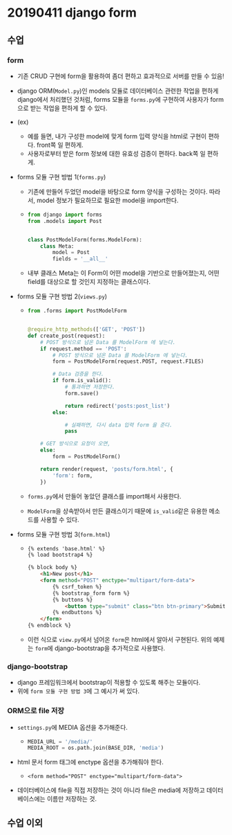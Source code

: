 # 20190411 django form

## 수업

### form

- 기존 CRUD 구현에 form을 활용하여 좀더 편하고 효과적으로 서버를 만들 수 있음!

- django ORM(`Model.py`)인 models 모듈로 데이터베이스 관련한 작업을 편하게 django에서 처리했던 것처럼, forms 모듈을 `forms.py`에 구현하여 사용자가 form으로 받는 작업을 편하게 할 수 있다.

- (ex)

  - 예를 들면, 내가 구성한 model에 맞게 form 입력 양식을 html로 구현이 편하다. front쪽 일 편하게.
  - 사용자로부터 받은 form 정보에 대한 유효성 검증이 편하다. back쪽 일 편하게.

- forms 모듈 구현 방법 1(`forms.py`)

  - 기존에 만들어 두었던 model을 바탕으로 form 양식을 구성하는 것이다. 따라서, model 정보가 필요하므로 필요한 model을 import한다.

  - ```python
    from django import forms
    from .models import Post
    
    
    class PostModelForm(forms.ModelForm):
        class Meta:
            model = Post
            fields = '__all__'
    ```

  - 내부 클래스 Meta는 이 Form이 어떤 model을 기반으로 만들어졌는지, 어떤 field를 대상으로 할 것인지 지정하는 클래스이다.

- forms 모듈 구현 방법 2(`views.py`)

  - ```python
    from .forms import PostModelForm
    
    
    @require_http_methods(['GET', 'POST'])
    def create_post(request):
        # POST 방식으로 넘온 Data 를 ModelForm 에 넣는다.
        if request.method == 'POST':
            # POST 방식으로 넘온 Data 를 ModelForm 에 넣는다.
            form = PostModelForm(request.POST, request.FILES)
    
            # Data 검증을 한다.
            if form.is_valid():
                # 통과하면 저장한다.
                form.save()
    
                return redirect('posts:post_list')
            else:
    
                # 실패하면, 다시 data 입력 form 을 준다.
                pass
    
        # GET 방식으로 요청이 오면,
        else:
            form = PostModelForm()
    
        return render(request, 'posts/form.html', {
            'form': form,
        })
    ```

  - `forms.py`에서 만들어 놓았던 클래스를 import해서 사용한다.

  - `ModelForm`을 상속받아서 만든 클래스이기 때문에 `is_valid`같은 유용한 메소드를 사용할 수 있다.

- forms 모듈 구현 방법 3(`form.html`)

  - ```html
    {% extends 'base.html' %}
    {% load bootstrap4 %}
    
    {% block body %}
        <h1>New post</h1>
        <form method="POST" enctype="multipart/form-data">
            {% csrf_token %}
            {% bootstrap_form form %}
            {% buttons %}
                <button type="submit" class="btn btn-primary">Submit</button>
            {% endbuttons %}
        </form>
    {% endblock %}
    ```

  - 이런 식으로 `view.py`에서 넘어온 `form`은 html에서 알아서 구현된다. 위의 예제는 `form`에 django-bootstrap을 추가적으로 사용했다.



### django-bootstrap

- django 프레임워크에서 bootstrap이 적용할 수 있도록 해주는 모듈이다.
- 위에 `form 모듈 구현 방법 3`에 그 예시가 써 있다.



### ORM으로 file 저장

- `settings.py`에 MEDIA 옵션을 추가해준다.

  - ```python
    MEDIA_URL = '/media/'
    MEDIA_ROOT = os.path.join(BASE_DIR, 'media')
    ```

- html 문서 form 태그에 enctype 옵션을 추가해줘야 한다.

  - `<form method="POST" enctype="multipart/form-data">`

- 데이터베이스에 file을 직접 저장하는 것이 아니라 file은 media에 저장하고 데이터베이스에는 이름만 저장하는 것.



## 수업 이외

